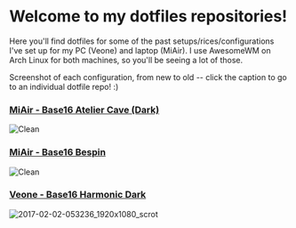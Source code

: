 # Welcome to my dotfiles repositories!
Here you'll find dotfiles for some of the past setups/rices/configurations I've set up for my PC (Veone) and laptop (MiAir). I use AwesomeWM on Arch Linux for both machines, so you'll be seeing a lot of those.

Screenshot of each configuration, from new to old -- click the caption to go to an individual dotfile repo! :)

### [MiAir - Base16 Atelier Cave (Dark)](https://github.com/Relsre/dotfiles/tree/MiAir-base16-atelier-cave)
![Clean](https://raw.githubusercontent.com/Relsre/dotfiles/MiAir-base16-atelier-cave/screenshots/clean.png)

### [MiAir - Base16 Bespin](https://github.com/Relsre/dotfiles/tree/MiAir-bespin)
![Clean](https://raw.githubusercontent.com/Relsre/dotfiles/MiAir-bespin/screenshots/clean.png)

### [Veone - Base16 Harmonic Dark](https://github.com/Relsre/dotfiles/tree/Veone-base16-harmonic-dark)
![2017-02-02-053236_1920x1080_scrot](https://cloud.githubusercontent.com/assets/22544090/22548383/1730458e-e981-11e6-90db-9feb19a9dbbe.png)
